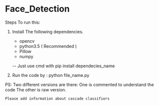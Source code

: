 # Face_Detection
 
Steps To run this: 

1. Install The following dependencies. 
   - opencv
   - python3.5 ( Recommended )
   - Pillow
   - numpy
    
   -- Just use cmd with pip install dependecies_name
   
 2. Run the code by : 
    python file_name.py
    
PS: Two different versions are there: 
    One is commented to understand the code
    The other is raw version. 
	
	Please add information about cascade classifiers
